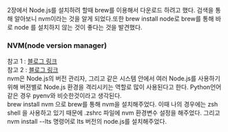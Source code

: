 2장에서 Node.js를 설치하려 할때 brew를 이용해서 다운로드 하려고 했다. 검색을 통해 알아보니 nvm이라는 것을 알게 되었다.또한 brew install node로 brew를 통해 바로 node 를 설치하지 않는 것이 좋다는 것을 발견했다.<br>
### NVM(node version manager)
참고 1 : [블로그 링크](https://lynmp.com/ko/article/tb585d114096490055)<br>
참고 2 : [블로그 링크](https://renee.tistory.com/46)<br>
nvm은 Node.js의 버전 관리자, 그리고 같은 시스템 안에서 여러 Node.js를 사용하기 위해 버젼별로 Node.js 환경을 격리시키는 역할로 많이 사용된다고 한다. Python언어 같은 경우 pyenv와 비슷한것이라고 생각된다.<br>
brew install nvm 으로 brew를 통해 nvm을 설치해주었다. 이때 나의 경우에는 zsh shell 을 사용하고 있기 때문에 .zshrc 파일에 nvm 환경변수 설정을 해주었다. 그리고 nvm install --lts 명령어로 lts 버전의 node.js를 설치해주었다.<br>

